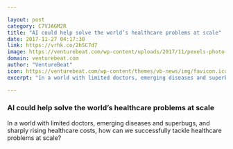 ```yaml
---

layout: post
category: C7VJAGM2R
title: "AI could help solve the world’s healthcare problems at scale"
date: 2017-11-27 04:17:30
link: https://vrhk.co/2hSC7d7
image: https://venturebeat.com/wp-content/uploads/2017/11/pexels-photo-236380-e1511747322253.jpeg?fit=780%2C517&strip=all
domain: venturebeat.com
author: "VentureBeat"
icon: https://venturebeat.com/wp-content/themes/vb-news/img/favicon.ico
excerpt: "In a world with limited doctors, emerging diseases and superbugs, and sharply rising healthcare costs, how can we successfully tackle healthcare problems at scale?"

---
```


### AI could help solve the world’s healthcare problems at scale

In a world with limited doctors, emerging diseases and superbugs, and sharply rising healthcare costs, how can we successfully tackle healthcare problems at scale?